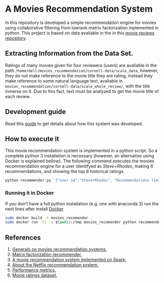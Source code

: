 # A Movies Recommendation System
In this repository is developed a simple recommendation engine for movies using collaborative filtering from lowrank matrix factorization inplemented in python. This project is based on data avaliable in the in this [movie reviews repository](http://www.cs.cornell.edu/people/pabo/movie-review-data/).

## Extracting Information from the Data Set.
Ratings of many movies given for four reviewers (users) are avaliable in the path `/home/dell/movies_recommendation/cornell-data/scale_data`, however, they do not make reference to the movie title they are rating, instead they make reference to some natural language text, avaliable in `movies_recommendation/cornell-data/scale_whole_review/`, with the title inmerse on it. Due to this fact, text must be analyzed to get the movie title of each review.

## Development guide 
Read this [guide](https://github.com/juandados/movies_recommendation/blob/master/movie_recomender_development_guide.ipynb) to get details about how this system was developed.

## How to execute it
This movie recommendation system is implemented in a python script. So a complete python 3 installation is necessary (however, an alternative using Docker is explained bellow). The following command executes the movies recommendation engine for a user identifyed as _Steve+Rhodes_, making 6 recommendations, and showing the top 8 historical ratings.
```bash
python recommender.py '{"user id":"Steve+Rhodes", "Recommendations limit": 5, "Historical limit":8}'
```
### Running it in Docker
If you don't have a full python installation (e.g. one with anaconda 3) run the next lines after install [Docker](https://docs.docker.com/install/).
```bash
sudo docker build -t movies_recomender .
sudo docker run -ti -v $(pwd)/:/tmp movies_recomender python recommender.py '{"user id":"Steve+Rhodes", "Recommendations limit": 5, "Historical limit":8}'
```

## References

1. [Generals on movies recommendation systems.](https://blog.statsbot.co/recommendation-system-algorithms-ba67f39ac9a3)
1. [Matrix factorization recommender.](https://beckernick.github.io/matrix-factorization-recommender/)
2. [A movie recommendation system inplemented on Spark.](https://www.packtpub.com/books/content/building-recommendation-engine-spark)
3. [About the Netflix recommendation system.](https://medium.com/netflix-techblog/netflix-recommendations-beyond-the-5-stars-part-1-55838468f429)
4. [Performance metrics.](https://en.wikipedia.org/wiki/Information_retrieval#Precision_at_K)
5. [Movie ratings dataset.](https://grouplens.org/datasets/movielens/)
